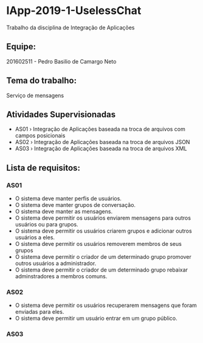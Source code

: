 # IApp-2019-1-UselessChat
Trabalho da disciplina de Integração de Aplicações

## Equipe:
201602511 - Pedro Basilio de Camargo Neto

## Tema do trabalho:
Serviço de mensagens

## Atividades Supervisionadas
* AS01 › Integração de Aplicações baseada na troca de arquivos com campos posicionais
* AS02 › Integração de Aplicações baseada na troca de arquivos JSON
* AS03 › Integração de Aplicações baseada na troca de arquivos XML

## Lista de requisitos:
### AS01
* O sistema deve manter perfis de usuários.
* O sistema deve manter grupos de conversação.
* O sistema deve manter as mensagens.
* O sistema deve permitir os usuários enviarem mensagens para outros usuários ou para grupos.
* O sistema deve permitir os usuários criarem grupos e adicionar outros usuários a eles.
* O sistema deve permitir os usuários removerem membros de seus grupos
* O sistema deve permitir o criador de um determinado grupo promover outros usuários a administrador.
* O sistema deve permitir o criador de um determinado grupo rebaixar adminstradores a membros comuns.


### AS02
* O sistema deve permitir os usuários recuperarem mensagens que foram enviadas para eles.
* O sistema deve permitir um usuário entrar em um grupo público.

### AS03
